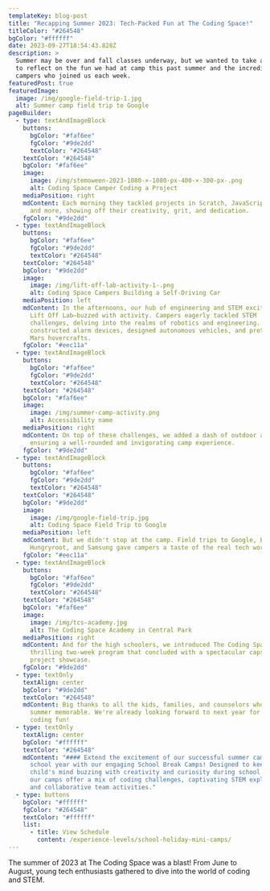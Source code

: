 ```yaml
---
templateKey: blog-post
title: "Recapping Summer 2023: Tech-Packed Fun at The Coding Space!"
titleColor: "#264548"
bgColor: "#ffffff"
date: 2023-09-27T18:54:43.828Z
description: >
  Summer may be over and fall classes underway, but we wanted to take a minute
  to reflect on the fun we had at camp this past summer and the incredible
  campers who joined us each week.
featuredPost: true
featuredImage:
  image: /img/google-field-trip-1.jpg
  alt: Summer camp field trip to Google
pageBuilder:
  - type: textAndImageBlock
    buttons:
      bgColor: "#faf6ee"
      fgColor: "#9de2dd"
      textColor: "#264548"
    textColor: "#264548"
    bgColor: "#faf6ee"
    image:
      image: /img/stemoween-2023-1080-×-1080-px-400-×-300-px-.png
      alt: Coding Space Camper Coding a Project
    mediaPosition: right
    mdContent: E﻿ach morning they tackled projects in Scratch, JavaScript, Python,
      and more, showing off their creativity, grit, and dedication.
    fgColor: "#9de2dd"
  - type: textAndImageBlock
    buttons:
      bgColor: "#faf6ee"
      fgColor: "#9de2dd"
      textColor: "#264548"
    textColor: "#264548"
    bgColor: "#9de2dd"
    image:
      image: /img/lift-off-lab-activity-1-.png
      alt: Coding Space Campers Building a Self-Driving Car
    mediaPosition: left
    mdContent: In the afternoons, our hub of engineering and STEM excitement—The
      Lift Off Lab—buzzed with activity. Campers eagerly tackled STEM
      challenges, delving into the realms of robotics and engineering. They
      constructed alarm devices, designed autonomous vehicles, and prototyped
      Mars hovercrafts.
    fgColor: "#eec11a"
  - type: textAndImageBlock
    buttons:
      bgColor: "#faf6ee"
      fgColor: "#9de2dd"
      textColor: "#264548"
    textColor: "#264548"
    bgColor: "#faf6ee"
    image:
      image: /img/summer-camp-activity.png
      alt: Accessibility name
    mediaPosition: right
    mdContent: On top of these challenges, we added a dash of outdoor adventure,
      ensuring a well-rounded and invigorating camp experience.
    fgColor: "#9de2dd"
  - type: textAndImageBlock
    buttons:
      bgColor: "#faf6ee"
      fgColor: "#9de2dd"
      textColor: "#264548"
    textColor: "#264548"
    bgColor: "#9de2dd"
    image:
      image: /img/google-field-trip.jpg
      alt: Coding Space Field Trip to Google
    mediaPosition: left
    mdContent: But we didn't stop at the camp. Field trips to Google, Etsy,
      Hungryroot, and Samsung gave campers a taste of the real tech world.
    fgColor: "#eec11a"
  - type: textAndImageBlock
    buttons:
      bgColor: "#faf6ee"
      fgColor: "#9de2dd"
      textColor: "#264548"
    textColor: "#264548"
    bgColor: "#faf6ee"
    image:
      image: /img/tcs-academy.jpg
      alt: The Coding Space Academy in Central Park
    mediaPosition: right
    mdContent: And for the high schoolers, we introduced The Coding Space Academy, a
      thrilling two-week program that concluded with a spectacular capstone
      project showcase.
    fgColor: "#9de2dd"
  - type: textOnly
    textAlign: center
    bgColor: "#9de2dd"
    textColor: "#264548"
    mdContent: Big thanks to all the kids, families, and counselors who made this
      summer memorable. We're already looking forward to next year for more
      coding fun!
  - type: textOnly
    textAlign: center
    bgColor: "#ffffff"
    textColor: "#264548"
    mdContent: "#### Extend the excitement of our successful summer camp into the
      school year with our engaging School Break Camps! Designed to keep your
      child's mind buzzing with creativity and curiosity during school breaks,
      our camps offer a mix of coding challenges, captivating STEM explorations,
      and collaborative team activities."
  - type: buttons
    bgColor: "#ffffff"
    fgColor: "#264548"
    textColor: "#ffffff"
    list:
      - title: View Schedule
        content: /experience-levels/school-holiday-mini-camps/
---
```

The summer of 2023 at The Coding Space was a blast! From June to August, young tech enthusiasts gathered to dive into the world of coding and STEM.